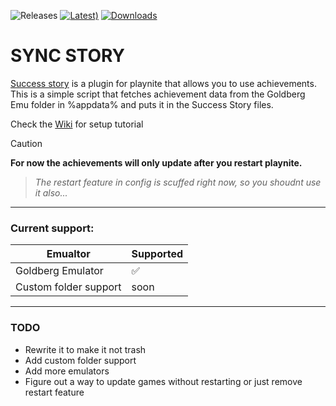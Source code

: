 ![Releases](https://img.shields.io/badge/DOWNLOAD-green?logo=Python&logoColor=white&link=https%3A%2F%2Fgithub.com%2FVerssgn%2FSync-Story%2Freleases%2Ftag%2F1.0)
[![Latest)](https://img.shields.io/github/v/release/Verssgn/Sync-Story?cacheSeconds=5000&logo=github)](https://github.com/Verssgn/Sync-Story/releases/latest)
[![Downloads](https://img.shields.io/github/downloads/Verssgn/Sync-Story/total.svg)]()

# SYNC STORY
[Success story](https://github.com/Lacro59/playnite-successstory-plugin) is a plugin for playnite that allows you to use achievements.
This is a simple script that fetches achievement data from the Goldberg Emu folder in %appdata% and puts it in the Success Story files.

Check the [Wiki](https://github.com/Verssgn/Sync-Story/wiki/Setup) for setup tutorial

> [!CAUTION]
> **For now the achievements will only update after you restart playnite.**

> _The restart feature in config is scuffed right now, so you shoudnt use it also..._

---
### Current support:
| Emualtor  | Supported |
| ------------- | ------------- |
| Goldberg Emulator  | ✅  |
| Custom folder support  | soon  |

---
### TODO
- Rewrite it to make it not trash
- Add custom folder support
- Add more emulators
- Figure out a way to update games without restarting or just remove restart feature
